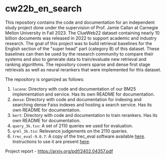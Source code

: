# cw22b_en_search

This repository contains the code and documentation for an independent study project done under the supervision of Prof. Jamie Callan at Carnegie Mellon University in Fall 2023. The ClueWeb22 dataset containing nearly 10 billion documents was released in 2022 to support academic and industry research. The goal of this project was to build retrieval baselines for the English section of the "super head" part (category B) of this dataset. These baselines can then be used by the research community to compare their systems and also to generate data to train/evaluate new retrieval and ranking algorithms. The repository covers sparse and dense first stage retrievals as well as neural rerankers that were implemented for this dataset.

The repository is organized as follows:

1. `lucene`: Directory with code and documentation of our BM25 implementation and service. Has its own README for documentation.
2. `dense`: Directory with code and documentation for indexing and searching dense Faiss indexes and hosting a search service. Has its own README for documentation.
3. `bert`: Directory with code and documentation to train rerankers. Has its own README for documentation.
4. `query_3k.tsv`: A set of 2110 queries we used for evaluation.
5. `qrel_3k.tsv`: Relevance judgements on the 2110 queries.
6. `trec_eval-9.0.7`: A copy of the trec_eval software available [here](https://trec.nist.gov/trec_eval/). Instructions to use it are present [here](http://www.rafaelglater.com/en/post/learn-how-to-use-trec_eval-to-evaluate-your-information-retrieval-system).

Project report - https://arxiv.org/pdf/2402.04357.pdf
